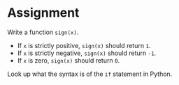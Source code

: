 # Assignment

Write a function `sign(x)`.

* If `x` is strictly positive, `sign(x)` should return `1`.
* If `x` is strictly negative, `sign(x)` should return `-1`.
* If `x` is zero, `sign(x)` should return `0`.

Look up what the syntax is of the `if` statement in Python.
